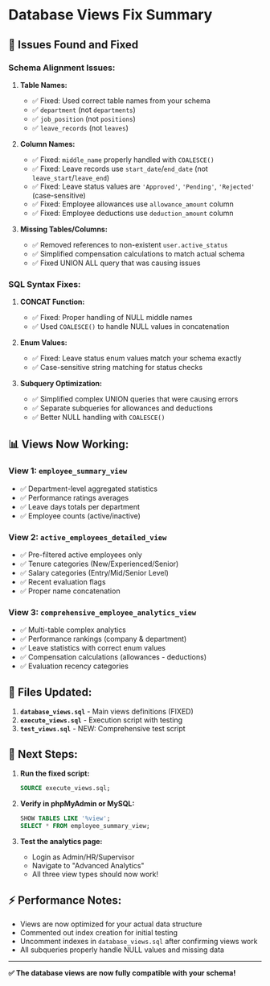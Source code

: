 # Database Views Fix Summary

## 🚨 Issues Found and Fixed

### **Schema Alignment Issues:**

1. **Table Names:** 
   - ✅ Fixed: Used correct table names from your schema
   - ✅ `department` (not `departments`)
   - ✅ `job_position` (not `positions`)
   - ✅ `leave_records` (not `leaves`)

2. **Column Names:**
   - ✅ Fixed: `middle_name` properly handled with `COALESCE()`
   - ✅ Fixed: Leave records use `start_date`/`end_date` (not `leave_start`/`leave_end`)
   - ✅ Fixed: Leave status values are `'Approved'`, `'Pending'`, `'Rejected'` (case-sensitive)
   - ✅ Fixed: Employee allowances use `allowance_amount` column
   - ✅ Fixed: Employee deductions use `deduction_amount` column

3. **Missing Tables/Columns:**
   - ✅ Removed references to non-existent `user.active_status`
   - ✅ Simplified compensation calculations to match actual schema
   - ✅ Fixed UNION ALL query that was causing issues

### **SQL Syntax Fixes:**

1. **CONCAT Function:**
   - ✅ Fixed: Proper handling of NULL middle names
   - ✅ Used `COALESCE()` to handle NULL values in concatenation

2. **Enum Values:**
   - ✅ Fixed: Leave status enum values match your schema exactly
   - ✅ Case-sensitive string matching for status checks

3. **Subquery Optimization:**
   - ✅ Simplified complex UNION queries that were causing errors
   - ✅ Separate subqueries for allowances and deductions
   - ✅ Better NULL handling with `COALESCE()`

## 📊 **Views Now Working:**

### **View 1: `employee_summary_view`**
- ✅ Department-level aggregated statistics
- ✅ Performance ratings averages
- ✅ Leave days totals per department
- ✅ Employee counts (active/inactive)

### **View 2: `active_employees_detailed_view`**
- ✅ Pre-filtered active employees only
- ✅ Tenure categories (New/Experienced/Senior)  
- ✅ Salary categories (Entry/Mid/Senior Level)
- ✅ Recent evaluation flags
- ✅ Proper name concatenation

### **View 3: `comprehensive_employee_analytics_view`**
- ✅ Multi-table complex analytics
- ✅ Performance rankings (company & department)
- ✅ Leave statistics with correct enum values
- ✅ Compensation calculations (allowances - deductions)
- ✅ Evaluation recency categories

## 🔧 **Files Updated:**

1. **`database_views.sql`** - Main views definitions (FIXED)
2. **`execute_views.sql`** - Execution script with testing
3. **`test_views.sql`** - NEW: Comprehensive test script

## 🚀 **Next Steps:**

1. **Run the fixed script:**
   ```sql
   SOURCE execute_views.sql;
   ```

2. **Verify in phpMyAdmin or MySQL:**
   ```sql
   SHOW TABLES LIKE '%view';
   SELECT * FROM employee_summary_view;
   ```

3. **Test the analytics page:**
   - Login as Admin/HR/Supervisor
   - Navigate to "Advanced Analytics"
   - All three view types should now work!

## ⚡ **Performance Notes:**

- Views are now optimized for your actual data structure
- Commented out index creation for initial testing
- Uncomment indexes in `database_views.sql` after confirming views work
- All subqueries properly handle NULL values and missing data

---

**✅ The database views are now fully compatible with your schema!**
